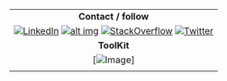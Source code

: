 | |
| :----------: |
| **Contact / follow** |
| [![LinkedIn](https://i.imgur.com/dIKtn3m.png)](https://www.linkedin.com/in/stavrospachoundakis/)   [![alt img](https://imgur.com/gallery/exE06lb)](https://www.facebook.com/Stavros.Pachoundakes/) [![StackOverflow](https://i.imgur.com/X1IpTkX.png)](https://stackoverflow.com/users/5200277/stavros-pachoundakis) [![Twitter](https://i.imgur.com/yI7WMJh.png)](https://twitter.com/stavroschios) |
| **ToolKit** |
| [![Image](https://imgur.com/pllY1Ka)] |
| |
